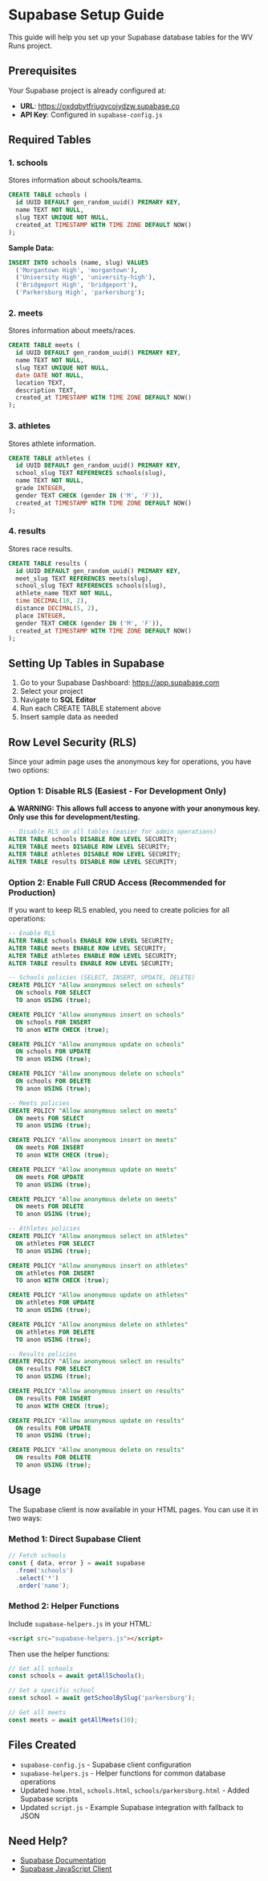 # Supabase Setup Guide

This guide will help you set up your Supabase database tables for the WV Runs project.

## Prerequisites

Your Supabase project is already configured at:
- **URL**: https://oxdqbytfrjugvcojydzw.supabase.co
- **API Key**: Configured in `supabase-config.js`

## Required Tables

### 1. schools

Stores information about schools/teams.

```sql
CREATE TABLE schools (
  id UUID DEFAULT gen_random_uuid() PRIMARY KEY,
  name TEXT NOT NULL,
  slug TEXT UNIQUE NOT NULL,
  created_at TIMESTAMP WITH TIME ZONE DEFAULT NOW()
);
```

**Sample Data:**
```sql
INSERT INTO schools (name, slug) VALUES
  ('Morgantown High', 'morgantown'),
  ('University High', 'university-high'),
  ('Bridgeport High', 'bridgeport'),
  ('Parkersburg High', 'parkersburg');
```

### 2. meets

Stores information about meets/races.

```sql
CREATE TABLE meets (
  id UUID DEFAULT gen_random_uuid() PRIMARY KEY,
  name TEXT NOT NULL,
  slug TEXT UNIQUE NOT NULL,
  date DATE NOT NULL,
  location TEXT,
  description TEXT,
  created_at TIMESTAMP WITH TIME ZONE DEFAULT NOW()
);
```

### 3. athletes

Stores athlete information.

```sql
CREATE TABLE athletes (
  id UUID DEFAULT gen_random_uuid() PRIMARY KEY,
  school_slug TEXT REFERENCES schools(slug),
  name TEXT NOT NULL,
  grade INTEGER,
  gender TEXT CHECK (gender IN ('M', 'F')),
  created_at TIMESTAMP WITH TIME ZONE DEFAULT NOW()
);
```

### 4. results

Stores race results.

```sql
CREATE TABLE results (
  id UUID DEFAULT gen_random_uuid() PRIMARY KEY,
  meet_slug TEXT REFERENCES meets(slug),
  school_slug TEXT REFERENCES schools(slug),
  athlete_name TEXT NOT NULL,
  time DECIMAL(10, 2),
  distance DECIMAL(5, 2),
  place INTEGER,
  gender TEXT CHECK (gender IN ('M', 'F')),
  created_at TIMESTAMP WITH TIME ZONE DEFAULT NOW()
);
```

## Setting Up Tables in Supabase

1. Go to your Supabase Dashboard: https://app.supabase.com
2. Select your project
3. Navigate to **SQL Editor**
4. Run each CREATE TABLE statement above
5. Insert sample data as needed

## Row Level Security (RLS)

Since your admin page uses the anonymous key for operations, you have two options:

### Option 1: Disable RLS (Easiest - For Development Only)

**⚠️ WARNING: This allows full access to anyone with your anonymous key. Only use this for development/testing.**

```sql
-- Disable RLS on all tables (easier for admin operations)
ALTER TABLE schools DISABLE ROW LEVEL SECURITY;
ALTER TABLE meets DISABLE ROW LEVEL SECURITY;
ALTER TABLE athletes DISABLE ROW LEVEL SECURITY;
ALTER TABLE results DISABLE ROW LEVEL SECURITY;
```

### Option 2: Enable Full CRUD Access (Recommended for Production)

If you want to keep RLS enabled, you need to create policies for all operations:

```sql
-- Enable RLS
ALTER TABLE schools ENABLE ROW LEVEL SECURITY;
ALTER TABLE meets ENABLE ROW LEVEL SECURITY;
ALTER TABLE athletes ENABLE ROW LEVEL SECURITY;
ALTER TABLE results ENABLE ROW LEVEL SECURITY;

-- Schools policies (SELECT, INSERT, UPDATE, DELETE)
CREATE POLICY "Allow anonymous select on schools"
  ON schools FOR SELECT
  TO anon USING (true);

CREATE POLICY "Allow anonymous insert on schools"
  ON schools FOR INSERT
  TO anon WITH CHECK (true);

CREATE POLICY "Allow anonymous update on schools"
  ON schools FOR UPDATE
  TO anon USING (true);

CREATE POLICY "Allow anonymous delete on schools"
  ON schools FOR DELETE
  TO anon USING (true);

-- Meets policies
CREATE POLICY "Allow anonymous select on meets"
  ON meets FOR SELECT
  TO anon USING (true);

CREATE POLICY "Allow anonymous insert on meets"
  ON meets FOR INSERT
  TO anon WITH CHECK (true);

CREATE POLICY "Allow anonymous update on meets"
  ON meets FOR UPDATE
  TO anon USING (true);

CREATE POLICY "Allow anonymous delete on meets"
  ON meets FOR DELETE
  TO anon USING (true);

-- Athletes policies
CREATE POLICY "Allow anonymous select on athletes"
  ON athletes FOR SELECT
  TO anon USING (true);

CREATE POLICY "Allow anonymous insert on athletes"
  ON athletes FOR INSERT
  TO anon WITH CHECK (true);

CREATE POLICY "Allow anonymous update on athletes"
  ON athletes FOR UPDATE
  TO anon USING (true);

CREATE POLICY "Allow anonymous delete on athletes"
  ON athletes FOR DELETE
  TO anon USING (true);

-- Results policies
CREATE POLICY "Allow anonymous select on results"
  ON results FOR SELECT
  TO anon USING (true);

CREATE POLICY "Allow anonymous insert on results"
  ON results FOR INSERT
  TO anon WITH CHECK (true);

CREATE POLICY "Allow anonymous update on results"
  ON results FOR UPDATE
  TO anon USING (true);

CREATE POLICY "Allow anonymous delete on results"
  ON results FOR DELETE
  TO anon USING (true);
```

## Usage

The Supabase client is now available in your HTML pages. You can use it in two ways:

### Method 1: Direct Supabase Client

```javascript
// Fetch schools
const { data, error } = await supabase
  .from('schools')
  .select('*')
  .order('name');
```

### Method 2: Helper Functions

Include `supabase-helpers.js` in your HTML:

```html
<script src="supabase-helpers.js"></script>
```

Then use the helper functions:

```javascript
// Get all schools
const schools = await getAllSchools();

// Get a specific school
const school = await getSchoolBySlug('parkersburg');

// Get all meets
const meets = await getAllMeets(10);
```

## Files Created

- `supabase-config.js` - Supabase client configuration
- `supabase-helpers.js` - Helper functions for common database operations
- Updated `home.html`, `schools.html`, `schools/parkersburg.html` - Added Supabase scripts
- Updated `script.js` - Example Supabase integration with fallback to JSON

## Need Help?

- [Supabase Documentation](https://supabase.com/docs)
- [Supabase JavaScript Client](https://supabase.com/docs/reference/javascript/introduction)

